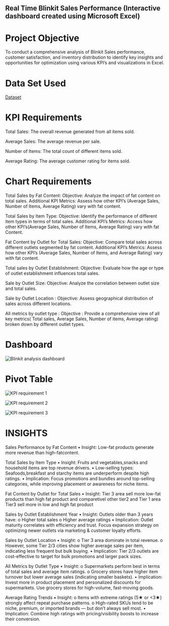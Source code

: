 ## Real Time Blinkit Sales Performance (Interactive dashboard created using Microsoft Excel)
# Project Objective
To conduct a comprehensive analysis of Blinkit Sales performance, customer satisfaction, and inventory distribution to identify key insights and opportunities for optimization using various KPI’s and visualizations in Excel.

# Data Set Used
<a href="https://github.com/Dhrisya94/Excel-Data-Analyst-Project/blob/main/BlinkIT%20Grocery%20Data%20Excel.xlsx">Dataset </a>

# KPI Requirements

Total Sales: The overall revenue generated from all items sold.

Average Sales: The average revenue per sale.

Number of Items: The total count of different items sold.

Average Rating: The average customer rating for items sold.

# Chart Requirements

Total Sales by Fat Content:
Objective: Analyze the impact of fat content on total sales.
Additional KPI Metrics: Assess how other KPI’s (Average Sales, Number of Items, Average Rating) vary with fat content.

Total Sales by Item Type:
Objective: Identify the performance of different item types in terms of total sales.
Additional KPI’s Metrics: Access how other KPI’s(Average Sales, Number of Items, Average Rating) vary with fat Content.

Fat Content by Outlet for Total Sales:
Objective: Compare total sales across different outlets segmented by fat content.
Additional KPI’s Metrics: Assess how other KPI’s (Average Sales, Number of Items, and Average Rating) vary with fat content.

Total sales by Outlet Establishment:
Objective: Evaluate how the age or type of outlet establishment influences total sales.

Sale by Outlet Size:
Objective: Analyze the correlation between outlet size and total sales.

Sale by Outlet Location :
Objective: Assess geographical distribution of sales across different locations.

All metrics by outlet type :
Objective : Provide a comprehensive view of all key metrics( Total sales, Average Sales, Number of items, Average rating) broken down by different outlet types.


# Dashboard
![Blinkit analysis dashboard](https://github.com/user-attachments/assets/b2f53597-dd50-41f0-bda1-3c629de4b1a4)

# Pivot Table 
![KPI requirement 1](https://github.com/user-attachments/assets/e92e127c-dd61-4ba2-8e96-f4436f311706)

![KPI requirement 2](https://github.com/user-attachments/assets/7c5d7f92-0074-49e1-9170-9207f53294a9)

![KPI requirement 3](https://github.com/user-attachments/assets/c75e2974-f0e8-4d34-a0e0-c2ed79559217)


# INSIGHTS
Sales Performance by Fat Content
•	Insight: Low-fat products generate more revenue than high-fatcontent.

Total Sales by Item Type
•	Insight: Fruits and vegetables,snacks and household items are top revenue drivers.
•	Low-selling types: Seafoods,breakfast and starchy items are underperform despite high ratings.
•	Implication: Focus promotions and bundles around top-selling categories, while improving placement or awareness for niche items.

Fat Content by Outlet for Total Sales
•	Insight: Tier 3 area  sell more low-fat products than high fat product and comparetivel other tier2 and Tier 1 area Tier3 sell more in low and high fat product

Sales by Outlet Establishment Year
•	Insight: Outlets older than 3 years have:
o	Higher total sales
o	Higher average ratings
•	Implication: Outlet maturity correlates with efficiency and trust. Focus expansion strategy on optimizing newer outlets via marketing & customer loyalty efforts.

Sales by Outlet Location
•	Insight:
o Tier 3 area dominate in total revenue.
o	However, some Tier 2/3 cities show higher average sales per item, indicating less frequent but bulk buying.
•	Implication: Tier 2/3 outlets are cost-effective to target for bulk promotions and larger pack sizes.

All Metrics by Outlet Type
•	Insight:
o	Supermarkets perform best in terms of total sales and average item ratings.
o	Grocery stores have higher item turnover but lower average sales (indicating smaller baskets).
•	Implication: Invest more in product placement and personalized discounts for supermarkets. Use grocery stores for high-volume, fast-moving goods.

Average Rating Trends
•	Insight:
o	Items with extreme ratings (5★ or <3★) strongly affect repeat purchase patterns.
o	High-rated SKUs tend to be niche, premium, or imported brands — but don’t always sell most.
•	Implication: Combine high ratings with pricing/visibility boosts to increase their conversion.






